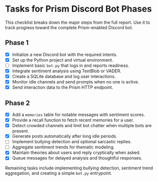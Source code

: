 # Tasks for Prism Discord Bot Phases

This checklist breaks down the major steps from the full report. Use it to track progress toward the complete Prism-enabled Discord bot.

## Phase 1

- [x] Initialize a new Discord bot with the required intents.
- [x] Set up the Python project and virtual environment.
- [ ] Implement basic `bot.py` that logs in and reports readiness.
- [x] Integrate sentiment analysis using TextBlob or VADER.
- [x] Create a SQLite database and log user interactions.
- [x] Monitor idle channels and send prompts when no one is active.
- [x] Send interaction data to the Prism HTTP endpoint.

## Phase 2

- [x] Add a `memories` table for notable messages with sentiment scores.
- [x] Provide a recall function to fetch recent memories for a user.
- [x] Detect crowded channels and limit bot chatter when multiple bots are present.
- [x] Generate posts automatically after long idle periods.
- [ ] Implement bullying detection and optional sarcastic replies.
- [ ] Aggregate sentiment trends for thematic modeling.
- [x] Maintain theories about users and reply cryptically when asked.
- [x] Queue messages for delayed analysis and thoughtful responses.

Remaining tasks include implementing bullying detection, sentiment trend aggregation, and creating a simple `bot.py` entrypoint.

